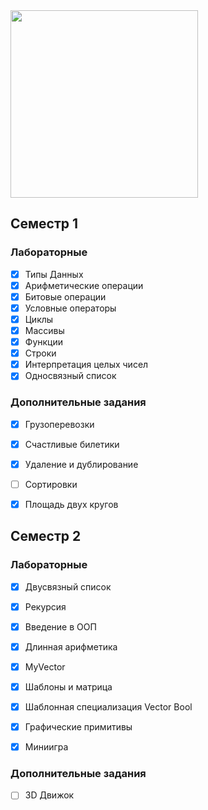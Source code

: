<img src='https://i.pinimg.com/736x/8b/1b/90/8b1b90c4fdcc2f166651607b4d3344b8.jpg' height=300 wigth=300>


## Семестр 1

### Лабораторные

 - [x] Типы Данных
 - [x] Арифметические операции
 - [x] Битовые операции
 - [x] Условные операторы
 - [x] Циклы
 - [x] Массивы
 - [x] Функции
 - [x] Строки
 - [x] Интерпретация целых чисел
 - [x] Односвязный список

### Дополнительные задания
- [x] Грузоперевозки
- [x] Счастливые билетики
- [x] Удаление и дублирование
- [ ] Сортировки
- [x] Площадь двух кругов



## Семестр 2

### Лабораторные

 - [x] Двусвязный список
 - [x] Рекурсия
 - [x] Введение в ООП
 - [x] Длинная арифметика
 - [x] MyVector
 - [x] Шаблоны и матрица
 - [x] Шаблонная специализация Vector Bool
 - [x] Графические примитивы
 - [x] Миниигра


### Дополнительные задания

 - [ ] 3D Движок
